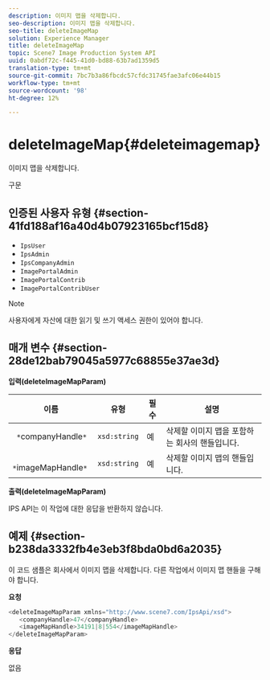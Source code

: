 ```yaml
---
description: 이미지 맵을 삭제합니다.
seo-description: 이미지 맵을 삭제합니다.
seo-title: deleteImageMap
solution: Experience Manager
title: deleteImageMap
topic: Scene7 Image Production System API
uuid: 0abdf72c-f445-41d0-bd88-63b7ad1359d5
translation-type: tm+mt
source-git-commit: 7bc7b3a86fbcdc57cfdc31745fae3afc06e44b15
workflow-type: tm+mt
source-wordcount: '98'
ht-degree: 12%

---
```



# deleteImageMap{#deleteimagemap}

이미지 맵을 삭제합니다.

구문

## 인증된 사용자 유형 {#section-41fd188af16a40d4b07923165bcf15d8}

* `IpsUser`
* `IpsAdmin`
* `IpsCompanyAdmin`
* `ImagePortalAdmin`
* `ImagePortalContrib`
* `ImagePortalContribUser`

>[!NOTE]
>
>사용자에게 자산에 대한 읽기 및 쓰기 액세스 권한이 있어야 합니다.

## 매개 변수 {#section-28de12bab79045a5977c68855e37ae3d}

**입력(deleteImageMapParam)**

| 이름 | 유형 | 필수 | 설명 |
|---|---|---|---|
| ` *`companyHandle`*` | `xsd:string` | 예 | 삭제할 이미지 맵을 포함하는 회사의 핸들입니다. |
| ` *`imageMapHandle`*` | `xsd:string` | 예 | 삭제할 이미지 맵의 핸들입니다. |

**출력(deleteImageMapParam)**

IPS API는 이 작업에 대한 응답을 반환하지 않습니다.

## 예제 {#section-b238da3332fb4e3eb3f8bda0bd6a2035}

이 코드 샘플은 회사에서 이미지 맵을 삭제합니다. 다른 작업에서 이미지 맵 핸들을 구해야 합니다.

**요청**

```java
<deleteImageMapParam xmlns="http://www.scene7.com/IpsApi/xsd">
   <companyHandle>47</companyHandle>
   <imageMapHandle>34191|8|554</imageMapHandle>
</deleteImageMapParam>
```

**응답**

없음
